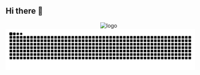 ## Hi there 👋

<!--
**CMSZ001/CMSZ001** is a ✨ _special_ ✨ repository because its `README.md` (this file) appears on your GitHub profile.

Here are some ideas to get you started:

- 🔭 I’m currently working on ...
- 🌱 I’m currently learning ...
- 👯 I’m looking to collaborate on ...
- 🤔 I’m looking for help with ...
- 💬 Ask me about ...
- 📫 How to reach me: ...
- 😄 Pronouns: ...
- ⚡ Fun fact: ...
-->

<img src="https://github-readme-stats.acmsz.top/api?username=CMSZ001&show_icons=true&theme=Default&locale=cn&hide=prs&rank_icon=github" alt="logo" align="right" width="50%" />

<picture>
  <source media="(prefers-color-scheme: dark)" srcset="https://raw.githubusercontent.com/CMSZ001/CMSZ001/output/github-contribution-grid-snake-dark.svg">
  <source media="(prefers-color-scheme: light)" srcset="https://raw.githubusercontent.com/CMSZ001/CMSZ001/output/github-contribution-grid-snake.svg">
  <img alt="github contribution grid snake animation" src="https://raw.githubusercontent.com/CMSZ001/CMSZ001/output/github-contribution-grid-snake.svg">
</picture>
